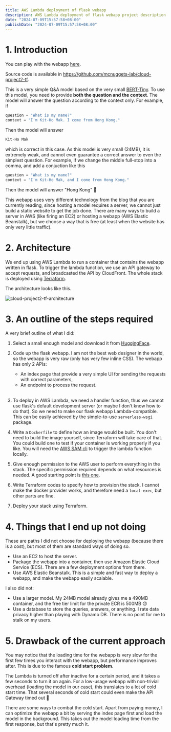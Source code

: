```yaml
---
title: AWS Lambda deployment of flask webapp
description: AWS Lambda deployment of flask webapp project description
date: "2024-07-09T15:57:58+08:00"
publishDate: "2024-07-09T15:57:58+08:00"
---
```


# 1. Introduction

You can play with the webapp [here](https://d16y04fvgjdqwq.cloudfront.net/).

Source code is available in https://github.com/mcnuggets-lab/cloud-project2-tf.

This is a very simple Q&A model based on the very small [BERT-Tiny](https://huggingface.co/mrm8488/bert-tiny-5-finetuned-squadv2). To use this model, you need to provide **both the question and the context**. The model will answer the question according to the context only. For example, if

```python
question = "What is my name?"
context = "I'm Kit-Ho Mak. I come from Hong Kong."
```

Then the model will answer

```python
Kit-Ho Mak
```

which is correct in this case. As this model is very small (24MB), it is extremely weak, and cannot even guarantee a correct answer to even the simplest question. For example, if we change the middle full-stop into a comma, and add a conjuction like this

```python
question = "What is my name?"
context = "I'm Kit-Ho Mak, and I come from Hong Kong."
```

Then the model will answer "Hong Kong" :melting_face:

This webapp uses very different technology from the blog that you are currently reading, since hosting a model requires a server, we cannot just build a static website to get the job done. There are many ways to build a server in AWS (like firing an EC2) or hosting a webapp (AWS Elastic Beanstalk), but we choose a way that is free (at least when the website has only very little traffic).

# 2. Architecture

We end up using AWS Lambda to run a container that contains the webapp written in flask. To trigger the lambda function, we use an API gateway to accept requests, and broadcasted the API by CloudFront. The whole stack is deployed using [Terraform](https://www.terraform.io/).

The architecture looks like this.

![cloud-project2-tf-architecture](https://github.com/user-attachments/assets/af398b83-dd14-4282-8449-6717851eb1b5)

# 3. An outline of the steps required

A very brief outline of what I did:

1. Select a small enough model and download it from [HuggingFace](https://huggingface.co/).
2. Code up the flask webapp. I am not the best web designer in the world, so the webapp is very raw (only has very few inline CSS). The webapp has only 2 APIs:

   - An index page that provide a very simple UI for sending the requests with correct parameters,
   - An endpoint to process the request.
<br/><br/>
3. To deploy in AWS Lambda, we need a handler function, thus we cannot use flask's default development server (or maybe I don't know how to do that). So we need to make our flask webapp Lambda-compatible. This can be easily achieved by the simple-to-use `serverless-wsgi` package.
4. Write a `Dockerfile` to define how an image would be built. You don't need to build the image yourself, since Terraform will take care of that. You could build one to test if your container is working properly if you like. You will need the [AWS SAM cli](https://docs.aws.amazon.com/serverless-application-model/latest/developerguide/sam-cli-command-reference-sam-local-invoke.html) to trigger the lambda function locally.
5. Give enough permission to the AWS user to perform everything in the stack. The specific permission required depends on what resources is needed. A good starting point is [this one](https://dav009.medium.com/serverless-framework-minimal-iam-role-permissions-ba34bec0154e).
6. Write Terraform codes to specify how to provision the stack. I cannot make the docker provider works, and therefore need a `local-exec`, but other parts are fine.
7. Deploy your stack using Terraform.

# 4. Things that I end up not doing

These are paths I did not choose for deploying the webapp (because there is a cost), but most of them are standard ways of doing so.

- Use an EC2 to host the server.
- Package the webapp into a container, then use Amazon Elastic Cloud Service (ECS). There are a few deployment options from there.
- Use AWS Elastic Beanstalk. This is a simple and fast way to deploy a webapp, and make the webapp easily scalable.

I also did not:

- Use a larger model. My 24MB model already gives me a 490MB container, and the free tier limit for the private ECR is 500MB :disappointed: 
- Use a database to store the queries, answers, or anything. I rate data privacy higher than playing with Dynamo DB. There is no point for me to stalk on my users.

# 5. Drawback of the current approach

You may notice that the loading time for the webapp is very slow for the first few times you interact with the webapp, but performance improves after. This is due to the famous **cold start problem**.

The Lambda is turned off after inactive for a certain period, and it takes a few seconds to turn it on again. For a low-usage webapp with non-trivial overhead (loading the model in our case), this translates to a lot of cold start time. That several seconds of cold start could even make the API Gateway timed out :yawning_face:

There are some ways to combat the cold start. Apart from paying money, I can optimize the webapp a bit by serving the index page first and load the model in the background. This takes out the model loading time from the first response, but that's pretty much it.
